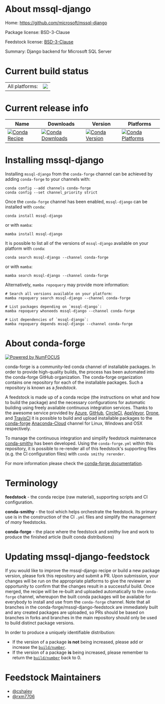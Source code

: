 About mssql-django
==================

Home: https://github.com/microsoft/mssql-django

Package license: BSD-3-Clause

Feedstock license: [BSD-3-Clause](https://github.com/conda-forge/mssql-django-feedstock/blob/main/LICENSE.txt)

Summary: Django backend for Microsoft SQL Server

Current build status
====================


<table><tr><td>All platforms:</td>
    <td>
      <a href="https://dev.azure.com/conda-forge/feedstock-builds/_build/latest?definitionId=17982&branchName=main">
        <img src="https://dev.azure.com/conda-forge/feedstock-builds/_apis/build/status/mssql-django-feedstock?branchName=main">
      </a>
    </td>
  </tr>
</table>

Current release info
====================

| Name | Downloads | Version | Platforms |
| --- | --- | --- | --- |
| [![Conda Recipe](https://img.shields.io/badge/recipe-mssql--django-green.svg)](https://anaconda.org/conda-forge/mssql-django) | [![Conda Downloads](https://img.shields.io/conda/dn/conda-forge/mssql-django.svg)](https://anaconda.org/conda-forge/mssql-django) | [![Conda Version](https://img.shields.io/conda/vn/conda-forge/mssql-django.svg)](https://anaconda.org/conda-forge/mssql-django) | [![Conda Platforms](https://img.shields.io/conda/pn/conda-forge/mssql-django.svg)](https://anaconda.org/conda-forge/mssql-django) |

Installing mssql-django
=======================

Installing `mssql-django` from the `conda-forge` channel can be achieved by adding `conda-forge` to your channels with:

```
conda config --add channels conda-forge
conda config --set channel_priority strict
```

Once the `conda-forge` channel has been enabled, `mssql-django` can be installed with `conda`:

```
conda install mssql-django
```

or with `mamba`:

```
mamba install mssql-django
```

It is possible to list all of the versions of `mssql-django` available on your platform with `conda`:

```
conda search mssql-django --channel conda-forge
```

or with `mamba`:

```
mamba search mssql-django --channel conda-forge
```

Alternatively, `mamba repoquery` may provide more information:

```
# Search all versions available on your platform:
mamba repoquery search mssql-django --channel conda-forge

# List packages depending on `mssql-django`:
mamba repoquery whoneeds mssql-django --channel conda-forge

# List dependencies of `mssql-django`:
mamba repoquery depends mssql-django --channel conda-forge
```


About conda-forge
=================

[![Powered by
NumFOCUS](https://img.shields.io/badge/powered%20by-NumFOCUS-orange.svg?style=flat&colorA=E1523D&colorB=007D8A)](https://numfocus.org)

conda-forge is a community-led conda channel of installable packages.
In order to provide high-quality builds, the process has been automated into the
conda-forge GitHub organization. The conda-forge organization contains one repository
for each of the installable packages. Such a repository is known as a *feedstock*.

A feedstock is made up of a conda recipe (the instructions on what and how to build
the package) and the necessary configurations for automatic building using freely
available continuous integration services. Thanks to the awesome service provided by
[Azure](https://azure.microsoft.com/en-us/services/devops/), [GitHub](https://github.com/),
[CircleCI](https://circleci.com/), [AppVeyor](https://www.appveyor.com/),
[Drone](https://cloud.drone.io/welcome), and [TravisCI](https://travis-ci.com/)
it is possible to build and upload installable packages to the
[conda-forge](https://anaconda.org/conda-forge) [Anaconda-Cloud](https://anaconda.org/)
channel for Linux, Windows and OSX respectively.

To manage the continuous integration and simplify feedstock maintenance
[conda-smithy](https://github.com/conda-forge/conda-smithy) has been developed.
Using the ``conda-forge.yml`` within this repository, it is possible to re-render all of
this feedstock's supporting files (e.g. the CI configuration files) with ``conda smithy rerender``.

For more information please check the [conda-forge documentation](https://conda-forge.org/docs/).

Terminology
===========

**feedstock** - the conda recipe (raw material), supporting scripts and CI configuration.

**conda-smithy** - the tool which helps orchestrate the feedstock.
                   Its primary use is in the construction of the CI ``.yml`` files
                   and simplify the management of *many* feedstocks.

**conda-forge** - the place where the feedstock and smithy live and work to
                  produce the finished article (built conda distributions)


Updating mssql-django-feedstock
===============================

If you would like to improve the mssql-django recipe or build a new
package version, please fork this repository and submit a PR. Upon submission,
your changes will be run on the appropriate platforms to give the reviewer an
opportunity to confirm that the changes result in a successful build. Once
merged, the recipe will be re-built and uploaded automatically to the
`conda-forge` channel, whereupon the built conda packages will be available for
everybody to install and use from the `conda-forge` channel.
Note that all branches in the conda-forge/mssql-django-feedstock are
immediately built and any created packages are uploaded, so PRs should be based
on branches in forks and branches in the main repository should only be used to
build distinct package versions.

In order to produce a uniquely identifiable distribution:
 * If the version of a package **is not** being increased, please add or increase
   the [``build/number``](https://docs.conda.io/projects/conda-build/en/latest/resources/define-metadata.html#build-number-and-string).
 * If the version of a package **is** being increased, please remember to return
   the [``build/number``](https://docs.conda.io/projects/conda-build/en/latest/resources/define-metadata.html#build-number-and-string)
   back to 0.

Feedstock Maintainers
=====================

* [@cshaley](https://github.com/cshaley/)
* [@rxm7706](https://github.com/rxm7706/)

